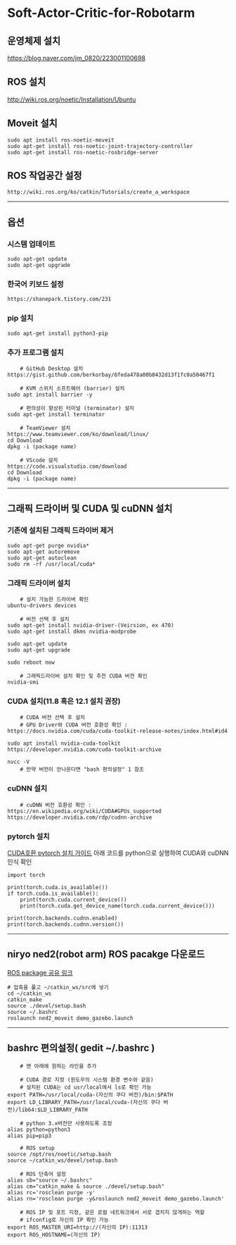 # Soft-Actor-Critic-for-Robotarm

## 운영체제 설치
https://blog.naver.com/jm_0820/223001100698

## ROS 설치
http://wiki.ros.org/noetic/Installation/Ubuntu

## Moveit 설치
    sudo apt install ros-noetic-moveit
    sudo apt-get install ros-noetic-joint-trajectory-controller
    sudo apt-get install ros-noetic-rosbridge-server

## ROS 작업공간 설정
    http://wiki.ros.org/ko/catkin/Tutorials/create_a_workspace

---------------------------------------------------------

## 옵션

### 시스템 업데이트
    sudo apt-get update
    sudo apt-get upgrade

### 한국어 키보드 설정
    https://shanepark.tistory.com/231

### pip 설치
    sudo apt-get install python3-pip

### 추가 프로그램 설치
        # GitHub Desktop 설치
    https://gist.github.com/berkorbay/6feda478a00b0432d13f1fc0a50467f1

        # KVM 스위치 소프트웨어 (barrier) 설치
    sudo apt install barrier -y

        # 편의성이 향상된 터미널 (terminator) 설치
    sudo apt-get install terminator

        # TeamViewer 설치
    https://www.teamviewer.com/ko/download/linux/
    cd Download
    dpkg -i (package name)

        # VScode 설치
    https://code.visualstudio.com/download
    cd Download
    dpkg -i (package name)

---------------------------------------------------------

## 그래픽 드라이버 및 CUDA 및 cuDNN 설치

### 기존에 설치된 그래픽 드라이버 제거
    sudo apt-get purge nvidia*
    sudo apt-get autoremove
    sudo apt-get autoclean
    sudo rm -rf /usr/local/cuda*

### 그래픽 드라이버 설치
        # 설치 가능한 드라이버 확인
    ubuntu-drivers devices
    
        # 버전 선택 후 설치
    sudo apt-get install nvidia-driver-(Veirsion, ex 470)
    sudo apt-get install dkms nvidia-modprobe
    
    sudo apt-get update
    sudo apt-get upgrade
    
    sudo reboot now

        # 그래픽드라이버 설치 확인 및 추천 CUDA 버전 확인
    nvidia-smi

### CUDA 설치(11.8 혹은 12.1 설치 권장)
        # CUDA 버전 선택 후 설치
        # GPU Driver와 CUDA 버전 호환성 확인 : https://docs.nvidia.com/cuda/cuda-toolkit-release-notes/index.html#id4
    
    sudo apt install nvidia-cuda-toolkit
    https://developer.nvidia.com/cuda-toolkit-archive
    
    nvcc -V
        # 만약 버전이 안나온다면 "bash 편의설정" 1 참조
    
### cuDNN 설치
        # cuDNN 버전 호환성 확인 : https://en.wikipedia.org/wiki/CUDA#GPUs_supported
    https://developer.nvidia.com/rdp/cudnn-archive

### pytorch 설치
[CUDA호환 pytorch 설치 가이드](https://pytorch.org/get-started/locally/)
아래 코드를 python으로 실행하여 CUDA와 cuDNN 인식 확인
    
    import torch

    print(torch.cuda.is_available())
    if torch.cuda.is_available():
        print(torch.cuda.current_device())
        print(torch.cuda.get_device_name(torch.cuda.current_device()))

    print(torch.backends.cudnn.enabled)
    print(torch.backends.cudnn.version())
---------------------------------------------------------

## niryo ned2(robot arm) ROS pacakge 다운로드
[ROS package 공유 링크](https://drive.google.com/file/d/1R_Lr5dDcLRc0oqfuJMkV8asckWMMeXkj/view?usp=sharing)

    # 압축을 풀고 ~/catkin_ws/src에 넣기
    cd ~/catkin_ws
    catkin_make
    source ./devel/setup.bash
    source ~/.bashrc
    roslaunch ned2_moveit demo_gazebo.launch
---------------------------------------------------------

## bashrc 편의설정( gedit ~/.bashrc )
        # 맨 아래에 원하는 라인을 추가
    
        # CUDA 경로 지정 (윈도우의 시스템 환경 변수와 같음)
        # 설치된 CUDA는 cd usr/local에서 ls로 확인 가능
    export PATH=/usr/local/cuda-(자신의 쿠다 버전)/bin:$PATH
    export LD_LIBRARY_PATH=/usr/local/cuda-(자신의 쿠다 버전)/lib64:$LD_LIBRARY_PATH

        # python 3.x버전만 사용하도록 조정
    alias python=python3
    alias pip=pip3

        # ROS setup
    source /opt/ros/noetic/setup.bash
    source ~/catkin_ws/devel/setup.bash

        # ROS 단축어 설정
    alias sb="source ~/.bashrc"
    alias cm="catkin_make & source ./devel/setup.bash"
    alias rc='rosclean purge -y'
    alias rn='rosclean purge -y&roslaunch ned2_moveit demo_gazebo.launch'

        # ROS IP 및 포트 지정, 같은 로컬 네트워크에서 서로 겹치지 않게하는 역할
        # ifconfig로 자신의 IP 확인 가능
    export ROS_MASTER_URI=http://(자신의 IP):11313
    export ROS_HOSTNAME=(자신의 IP)
